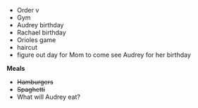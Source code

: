 * Order v
* Gym
* Audrey birthday
* Rachael birthday
* Orioles game
* haircut 
* figure out day for Mom to come see Audrey for her birthday

**Meals**
* ~~Hamburgers~~
* ~~Spaghetti~~
* What will Audrey eat?
